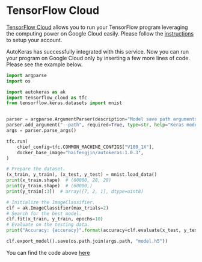 # TensorFlow Cloud

[TensorFlow Cloud](https://github.com/tensorflow/cloud) allows you to run your 
TensorFlow program leveraging the computing power on Google Cloud easily.
Please follow the [instructions](https://github.com/tensorflow/cloud) to setup your account.

AutoKeras has successfully integrated with this service.
Now you can run your program on Google Cloud only by inserting a few more lines of code.
Please see the example below.

```python
import argparse
import os

import autokeras as ak
import tensorflow_cloud as tfc
from tensorflow.keras.datasets import mnist


parser = argparse.ArgumentParser(description="Model save path arguments.")
parser.add_argument("--path", required=True, type=str, help="Keras model save path")
args = parser.parse_args()

tfc.run(
    chief_config=tfc.COMMON_MACHINE_CONFIGS["V100_1X"],
    docker_base_image="haifengjin/autokeras:1.0.3",
)

# Prepare the dataset.
(x_train, y_train), (x_test, y_test) = mnist.load_data()
print(x_train.shape)  # (60000, 28, 28)
print(y_train.shape)  # (60000,)
print(y_train[:3])  # array([7, 2, 1], dtype=uint8)

# Initialize the ImageClassifier.
clf = ak.ImageClassifier(max_trials=2)
# Search for the best model.
clf.fit(x_train, y_train, epochs=10)
# Evaluate on the testing data.
print("Accuracy: {accuracy}".format(accuracy=clf.evaluate(x_test, y_test)[1]))

clf.export_model().save(os.path.join(args.path, "model.h5"))
```
You can find the code above [here](https://github.com/tensorflow/cloud/blob/master/tensorflow_cloud/python/tests/integration/call_run_within_script_with_autokeras.py)
